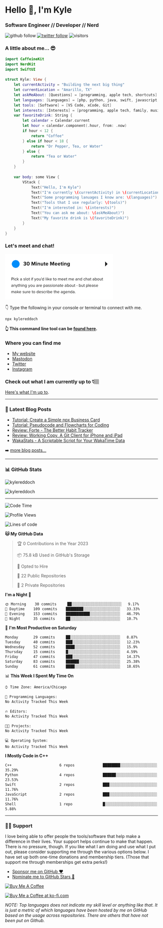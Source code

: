 # Hello 👋, I'm Kyle

### Software Engineer // Developer // Nerd

![github follow](https://img.shields.io/github/followers/kylereddoch?label=Followers&logo=github)
[![twitter follow](https://img.shields.io/twitter/follow/winphankyle?label=Follow&logo=twitter&style=flat)](hhttps://twitter.com/intent/follow?screen_name=winphankyle)
![visitors](https://visitor-badge.glitch.me/badge?page_id=kylereddoch.kylereddoch&left_color=black&right_color=blue)

### A little about me... 😎

```swift
import CaffeineKit
import NerdKit
import SwiftUI

struct Kyle: View {
    let currentActivity = "Building the next big thing"
    let currentLocation = "Amarillo, TX"
    let askMeAbout: [Questions] = [programming, apple tech, shortcuts]
    let languages: [Languages] = [php, python, java, swift, javascript, html, css]
    let tools: [Software] = [VS Code, xCode, Git]
    let interests: [Interests] = [programming, apple tech, family, music]
    var favoriteDrink: String {
        let calendar = Calendar.current
        let hour = calendar.component(.hour, from: .now)
        if hour < 12 {
            return "Coffee"
        } else if hour < 18 {
            return "Dr Pepper, Tea, or Water"
        } else {
            return "Tea or Water"
        }
    }

    var body: some View {
        VStack {
            Text("Hello, I'm Kyle")
            Text("I'm currently \(currentActivity) in \(currentLocation)")
            Text("Some programming lanuages I know are: \(languages)")
            Text("Tools that I use regularly: \(tools)")
            Text("I'm interested in: \(interests)")
            Text("You can ask me about: \(askMeAbout)")
            Text("My favorite drink is \(favoriteDrink)")
        }
    }
}
```

### Let's meet and chat!

![Schedule a meeting with me!](images/schedule_meeting.png)

👇 Type the following in your console or terminal to connect with me.

```bash
npx kylereddoch
```

**👆 This command line tool can be [found here](https://github.com/kylereddoch/npx_card). <!-- If you are interested in learning how to make your own command line tool, check out my [article here]().-->**

### Where you can find me

- [My website][website]
- <a rel="me" href="https://iosdev.space/@kylewritescode">Mastodon</a>
- [Twitter][twitter]
- [Instagram][instagram]

### Check out what I am currently up to 👇🏼

[Here's what I'm up to][now].

---

### 📝 Latest Blog Posts

<!-- BLOG-POST-LIST:START -->
- [Tutorial: Create a Simple npx Business Card](https://kylereddoch.me/2022/09/26/create-a-simple-npx-business-card.html)
- [Tutorial: Pseudocode and Flowcharts for Coding](https://kylereddoch.me/2022/03/19/pseudocode-and-flowcharts.html)
- [Review: Forte - The Better Habit Tracker](https://kylereddoch.me/2022/01/24/review-forte-habit-tracker.html)
- [Review: Working Copy, A Git Client for iPhone and iPad](https://kylereddoch.me/2021/12/23/review-working-copy-git-client.html)
- [WakaStats - A Scriptable Script for Your WakaTime Data](https://kylereddoch.me/2021/12/12/wakastats-scriptable-script.html)
<!-- BLOG-POST-LIST:END -->

➡️ [more blog posts...](https://kylereddoch.me)

---

### 📊 GitHub Stats

<p><img src="https://github-readme-stats-sigma-rouge.vercel.app/api?username=kylereddoch&show_icons=true&hide_border=true&locale=en" alt="kylereddoch" /></p>
<p><img src="https://github-readme-stats-sigma-rouge.vercel.app/api/top-langs?username=kylereddoch&show_icons=true&hide_border=true&locale=en&layout=compact" alt="kylereddoch" /></p>

---

<!--START_SECTION:waka-->
![Code Time](http://img.shields.io/badge/Code%20Time-157%20hrs%2030%20mins-blue)

![Profile Views](http://img.shields.io/badge/Profile%20Views-1-blue)

![Lines of code](https://img.shields.io/badge/From%20Hello%20World%20I%27ve%20Written-17%20Thousand%20lines%20of%20code-blue)

**🐱 My GitHub Data** 

> 🏆 0 Contributions in the Year 2023
 > 
> 📦 75.8 kB Used in GitHub's Storage 
 > 
> 💼 Opted to Hire
 > 
> 📜 22 Public Repositories 
 > 
> 🔑 2 Private Repositories  
 > 
**I'm a Night 🦉** 

```text
🌞 Morning    30 commits     ██░░░░░░░░░░░░░░░░░░░░░░░   9.17% 
🌆 Daytime    109 commits    ████████░░░░░░░░░░░░░░░░░   33.33% 
🌃 Evening    153 commits    ███████████░░░░░░░░░░░░░░   46.79% 
🌙 Night      35 commits     ██░░░░░░░░░░░░░░░░░░░░░░░   10.7%

```
📅 **I'm Most Productive on Saturday** 

```text
Monday       29 commits     ██░░░░░░░░░░░░░░░░░░░░░░░   8.87% 
Tuesday      40 commits     ███░░░░░░░░░░░░░░░░░░░░░░   12.23% 
Wednesday    52 commits     ████░░░░░░░░░░░░░░░░░░░░░   15.9% 
Thursday     15 commits     █░░░░░░░░░░░░░░░░░░░░░░░░   4.59% 
Friday       47 commits     ███░░░░░░░░░░░░░░░░░░░░░░   14.37% 
Saturday     83 commits     ██████░░░░░░░░░░░░░░░░░░░   25.38% 
Sunday       61 commits     ████░░░░░░░░░░░░░░░░░░░░░   18.65%

```


📊 **This Week I Spent My Time On** 

```text
⌚︎ Time Zone: America/Chicago

💬 Programming Languages: 
No Activity Tracked This Week

🔥 Editors: 
No Activity Tracked This Week

🐱‍💻 Projects: 
No Activity Tracked This Week

💻 Operating System: 
No Activity Tracked This Week

```

**I Mostly Code in C++** 

```text
C++                      6 repos             ████████░░░░░░░░░░░░░░░░░   35.29% 
Python                   4 repos             ██████░░░░░░░░░░░░░░░░░░░   23.53% 
Swift                    2 repos             ███░░░░░░░░░░░░░░░░░░░░░░   11.76% 
JavaScript               2 repos             ███░░░░░░░░░░░░░░░░░░░░░░   11.76% 
Shell                    1 repo              █░░░░░░░░░░░░░░░░░░░░░░░░   5.88%

```



<!--END_SECTION:waka-->

---

### 🙏🏼 Support

I love being able to offer people the tools/software that help make a difference in their lives. Your support helps continue to make that happen. There is no pressure, though. If you like what I am doing and use what I put out, please consider supporting me through the various options below. I have set up both one-time donations and membership tiers. (Those that support me through memberships get extra perks!)

- [Sponsor me on GitHub :heart:][githubsponsor]
- [Nominate me to GitHub Stars :star2:][githubstars]

<a href="https://www.buymeacoffee.com/kylereddoch" target="_blank"><img src="https://cdn.buymeacoffee.com/buttons/v2/default-yellow.png" alt="Buy Me A Coffee" style="height: 60px !important;width: 217px !important;" ></a>

<a href='https://ko-fi.com/S6S374TCV' target='_blank'><img height='36' style='border:0px;height:36px;' src='https://cdn.ko-fi.com/cdn/kofi1.png?v=3' border='0' alt='Buy Me a Coffee at ko-fi.com' /></a>

_NOTE: Top languages does not indicate my skill level or anything like that. It is just a metric of which languages have been hosted by me on GitHub based on the usage across repositories. There are others that have not been put on Github._

[website]: https://kylereddoch.me
[twitter]: https://twitter.com/winphankyle
[instagram]: https://instagram.com/kyle.reddoch
[linkedin]: https://linkedin.com/in/kylereddoch
[wakatime]: https://wakatime.com/@10619014-9413-4a5b-a3df-2d3892b8a73d
[telegram]: https://t.me/kylereddoch
[email]: kylereddoch@me.com
[hwscourses]: https://www.hackingwithswift.com
[githubstars]: https://stars.github.com/nominate/
[githubsponsor]: https://github.com/sponsors/kylereddoch
[now]: https://kylereddoch.me/now/
